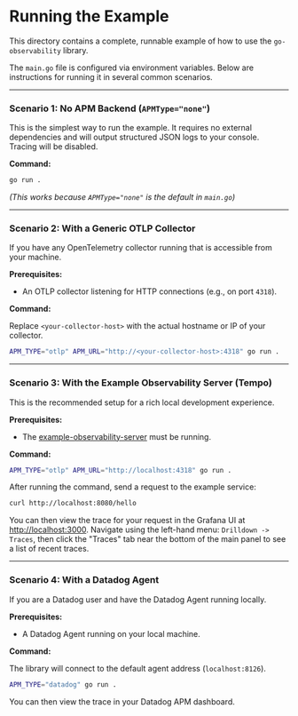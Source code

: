# Running the Example

This directory contains a complete, runnable example of how to use the `go-observability` library.

The `main.go` file is configured via environment variables. Below are instructions for running it in several common scenarios.

---

### Scenario 1: No APM Backend (`APMType="none"`)

This is the simplest way to run the example. It requires no external dependencies and will output structured JSON logs to your console. Tracing will be disabled.

**Command:**
```sh
go run .
```
*(This works because `APMType="none"` is the default in `main.go`)*

---

### Scenario 2: With a Generic OTLP Collector

If you have any OpenTelemetry collector running that is accessible from your machine.

**Prerequisites:**
- An OTLP collector listening for HTTP connections (e.g., on port `4318`).

**Command:**

Replace `<your-collector-host>` with the actual hostname or IP of your collector.

```sh
APM_TYPE="otlp" APM_URL="http://<your-collector-host>:4318" go run .
```

---

### Scenario 3: With the Example Observability Server (Tempo)

This is the recommended setup for a rich local development experience.

**Prerequisites:**
- The [example-observability-server](https://github.com/app-obs/example-observability-server) must be running.

**Command:**
```sh
APM_TYPE="otlp" APM_URL="http://localhost:4318" go run .
```

After running the command, send a request to the example service:
```sh
curl http://localhost:8080/hello
```

You can then view the trace for your request in the Grafana UI at [http://localhost:3000](http://localhost:3000). Navigate using the left-hand menu: `Drilldown -> Traces`, then click the "Traces" tab near the bottom of the main panel to see a list of recent traces.

---

### Scenario 4: With a Datadog Agent

If you are a Datadog user and have the Datadog Agent running locally.

**Prerequisites:**
- A Datadog Agent running on your local machine.

**Command:**

The library will connect to the default agent address (`localhost:8126`).

```sh
APM_TYPE="datadog" go run .
```

You can then view the trace in your Datadog APM dashboard.
